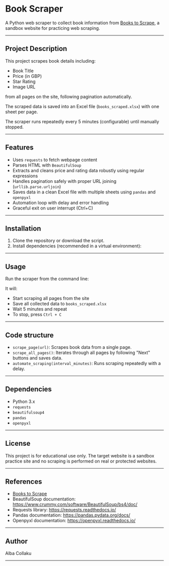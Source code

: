 # Book Scraper

A Python web scraper to collect book information from [Books to Scrape](https://books.toscrape.com/), a sandbox website for practicing web scraping.

---

## Project Description

This project scrapes book details including:

- Book Title
- Price (in GBP)
- Star Rating
- Image URL

from all pages on the site, following pagination automatically.

The scraped data is saved into an Excel file (`books_scraped.xlsx`) with one sheet per page.

The scraper runs repeatedly every 5 minutes (configurable) until manually stopped.

---

## Features

- Uses `requests` to fetch webpage content
- Parses HTML with `BeautifulSoup`
- Extracts and cleans price and rating data robustly using regular expressions
- Handles pagination safely with proper URL joining (`urllib.parse.urljoin`)
- Saves data in a clean Excel file with multiple sheets using `pandas` and `openpyxl`
- Automation loop with delay and error handling
- Graceful exit on user interrupt (Ctrl+C)

---

## Installation

1. Clone the repository or download the script.
2. Install dependencies (recommended in a virtual environment):




---

## Usage

Run the scraper from the command line:



It will:

- Start scraping all pages from the site
- Save all collected data to `books_scraped.xlsx`
- Wait 5 minutes and repeat
- To stop, press `Ctrl + C`

---

## Code structure

- `scrape_page(url)`: Scrapes book data from a single page.
- `scrape_all_pages()`: Iterates through all pages by following "Next" buttons and saves data.
- `automate_scraping(interval_minutes)`: Runs scraping repeatedly with a delay.

---

## Dependencies

- Python 3.x
- `requests`
- `beautifulsoup4`
- `pandas`
- `openpyxl`

---

## License

This project is for educational use only. The target website is a sandbox practice site and no scraping is performed on real or protected websites.

---

## References

- [Books to Scrape](https://books.toscrape.com/)
- BeautifulSoup documentation: https://www.crummy.com/software/BeautifulSoup/bs4/doc/
- Requests library: https://requests.readthedocs.io/
- Pandas documentation: https://pandas.pydata.org/docs/
- Openpyxl documentation: https://openpyxl.readthedocs.io/

---

## Author

Alba Collaku

---